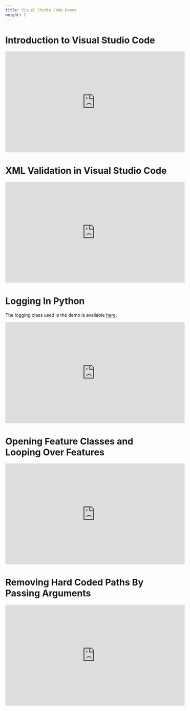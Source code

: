 ```yaml
---
title: Visual Studio Code Demos
weight: 2
---
```


# Introduction to Visual Studio Code

<div class="responsive-embed">
<iframe width="560" height="315" src="https://www.youtube.com/embed/K-GBbzYSERo" frameborder="0" allow="accelerometer; autoplay; encrypted-media; gyroscope; picture-in-picture" allowfullscreen></iframe>
</div>

# XML Validation in Visual Studio Code

<div class="responsive-embed">
<iframe width="560" height="315" src="https://www.youtube.com/embed/HMw2ki-bauQ" frameborder="0" allow="accelerometer; autoplay; encrypted-media; gyroscope; picture-in-picture" allowfullscreen></iframe>
</div>

# Logging In Python

The logging class used is the demo is available [here](https://github.com/Riverscapes/sqlBRAT/blob/master/lib/loghelper.py).

<div class="responsive-embed">
<iframe width="560" height="315" src="https://www.youtube.com/embed/Kg-QWBxAmI4" frameborder="0" allow="accelerometer; autoplay; encrypted-media; gyroscope; picture-in-picture" allowfullscreen></iframe>
</div>

# Opening Feature Classes and Looping Over Features

<div class="responsive-embed">
<iframe width="560" height="315" src="https://www.youtube.com/embed/Vxi828HgsN4" frameborder="0" allow="accelerometer; autoplay; encrypted-media; gyroscope; picture-in-picture" allowfullscreen></iframe>
</div>

# Removing Hard Coded Paths By Passing Arguments

<div class="responsive-embed">
<iframe width="560" height="315" src="https://www.youtube.com/embed/ltx8pdD1NlU" frameborder="0" allow="accelerometer; autoplay; encrypted-media; gyroscope; picture-in-picture" allowfullscreen></iframe>
</div>
